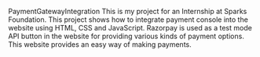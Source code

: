 PaymentGatewayIntegration
This is my project for an Internship at Sparks Foundation. This project shows how to integrate payment console into the website using HTML, CSS and JavaScript. Razorpay is used as a test mode API button in the website for providing various kinds of payment options. This website provides an easy way of making payments.

